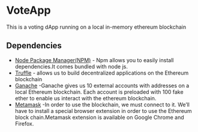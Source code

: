 # VoteApp
This is a voting dApp running on a  local in-memory ethereum blockchain


## Dependencies
* [Node Package Manager(NPM)](https://nodejs.org/en/) - Npm allows you to easily install dependencies.It comes bundled with node js.
* [Truffle](https://trufflesuite.com/) - allows us to build decentralized applications on the Ethereum blockchain
* [Ganache](https://trufflesuite.com/ganache/) -Ganache gives us 10 external accounts with addresses on a local Ethereum blockchain. Each account is preloaded with 100 fake ether to enable us  interact with the ethereum blockchain.
* [Metamask]("https://chrome.google.com/webstore/detail/metamask/nkbihfbeogaeaoehlefnkodbefgpgknn?hl=en") -In order to use the blockchain, we must connect to it. We’ll have to install a special browser extension in order to use the Ethereum block chain.Metamask extension is available on Google Chrome and Firefox.
